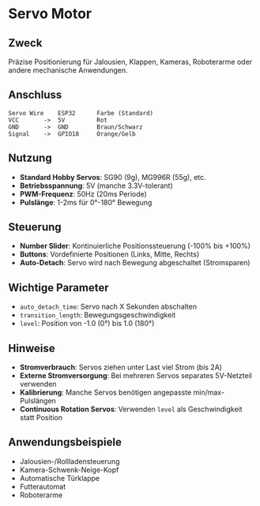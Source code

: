 # Servo Motor

## Zweck
Präzise Positionierung für Jalousien, Klappen, Kameras, Roboterarme oder andere mechanische Anwendungen.

## Anschluss
```
Servo Wire    ESP32      Farbe (Standard)
VCC       ->  5V         Rot
GND       ->  GND        Braun/Schwarz
Signal    ->  GPIO18     Orange/Gelb
```

## Nutzung
- **Standard Hobby Servos**: SG90 (9g), MG996R (55g), etc.
- **Betriebsspannung**: 5V (manche 3.3V-tolerant)
- **PWM-Frequenz**: 50Hz (20ms Periode)
- **Pulslänge**: 1-2ms für 0°-180° Bewegung

## Steuerung
- **Number Slider**: Kontinuierliche Positionssteuerung (-100% bis +100%)
- **Buttons**: Vordefinierte Positionen (Links, Mitte, Rechts)
- **Auto-Detach**: Servo wird nach Bewegung abgeschaltet (Stromsparen)

## Wichtige Parameter
- `auto_detach_time`: Servo nach X Sekunden abschalten
- `transition_length`: Bewegungsgeschwindigkeit
- `level`: Position von -1.0 (0°) bis 1.0 (180°)

## Hinweise
- **Stromverbrauch**: Servos ziehen unter Last viel Strom (bis 2A)
- **Externe Stromversorgung**: Bei mehreren Servos separates 5V-Netzteil verwenden
- **Kalibrierung**: Manche Servos benötigen angepasste min/max-Pulslängen
- **Continuous Rotation Servos**: Verwenden `level` als Geschwindigkeit statt Position

## Anwendungsbeispiele
- Jalousien-/Rollladensteuerung
- Kamera-Schwenk-Neige-Kopf
- Automatische Türklappe
- Futterautomat
- Roboterarme
